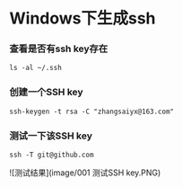 # Windows下生成ssh
### 查看是否有ssh key存在
    ls -al ~/.ssh
### 创建一个SSH key
    ssh-keygen -t rsa -C "zhangsaiyx@163.com"
### 测试一下该SSH key
    ssh -T git@github.com
![测试结果](image/001 测试SSH key.PNG)